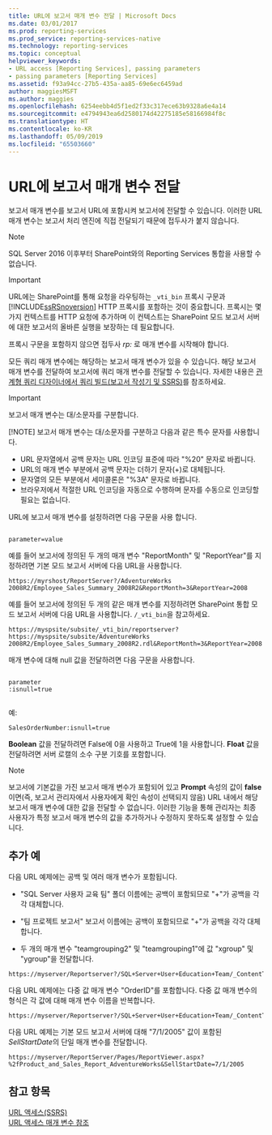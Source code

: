 ```yaml
---
title: URL에 보고서 매개 변수 전달 | Microsoft Docs
ms.date: 03/01/2017
ms.prod: reporting-services
ms.prod_service: reporting-services-native
ms.technology: reporting-services
ms.topic: conceptual
helpviewer_keywords:
- URL access [Reporting Services], passing parameters
- passing parameters [Reporting Services]
ms.assetid: f93a94cc-27b5-435a-aa85-69e6ec6459ad
author: maggiesMSFT
ms.author: maggies
ms.openlocfilehash: 6254eebb4d5f1ed2f33c317ece63b9328a6e4a14
ms.sourcegitcommit: e4794943ea6d2580174d42275185e58166984f8c
ms.translationtype: HT
ms.contentlocale: ko-KR
ms.lasthandoff: 05/09/2019
ms.locfileid: "65503660"
---
```

# <a name="pass-a-report-parameter-within-a-url"></a>URL에 보고서 매개 변수 전달
  보고서 매개 변수를 보고서 URL에 포함시켜 보고서에 전달할 수 있습니다. 이러한 URL 매개 변수는 보고서 처리 엔진에 직접 전달되기 때문에 접두사가 붙지 않습니다.  

> [!NOTE]
> SQL Server 2016 이후부터 SharePoint와의 Reporting Services 통합을 사용할 수 없습니다.
  
> [!IMPORTANT]  
>  URL에는 SharePoint를 통해 요청을 라우팅하는 `_vti_bin` 프록시 구문과 [!INCLUDE[ssRSnoversion](../includes/ssrsnoversion-md.md)] HTTP 프록시를 포함하는 것이 중요합니다. 프록시는 몇 가지 컨텍스트를 HTTP 요청에 추가하며 이 컨텍스트는 SharePoint 모드 보고서 서버에 대한 보고서의 올바른 실행을 보장하는 데 필요합니다.  
>   
>  프록시 구문을 포함하지 않으면 접두사 *rp:* 로 매개 변수를 시작해야 합니다.  
  
 모든 쿼리 매개 변수에는 해당하는 보고서 매개 변수가 있을 수 있습니다. 해당 보고서 매개 변수를 전달하여 보고서에 쿼리 매개 변수를 전달할 수 있습니다. 자세한 내용은 [관계형 쿼리 디자이너에서 쿼리 빌드&#40;보고서 작성기 및 SSRS&#41;](../reporting-services/report-data/build-a-query-in-the-relational-query-designer-report-builder-and-ssrs.md)를 참조하세요.  
  
> [!IMPORTANT]
>  보고서 매개 변수는 대/소문자를 구분합니다.  
> 
> [!NOTE]
>  보고서 매개 변수는 대/소문자를 구분하고 다음과 같은 특수 문자를 사용합니다.  
> 
>  -   URL 문자열에서 공백 문자는 URL 인코딩 표준에 따라 "%20" 문자로 바뀝니다.  
> -   URL의 매개 변수 부분에서 공백 문자는 더하기 문자(+)로 대체됩니다.  
> -   문자열의 모든 부분에서 세미콜론은 "%3A" 문자로 바뀝니다.  
> -   브라우저에서 적절한 URL 인코딩을 자동으로 수행하며 문자를 수동으로 인코딩할 필요는 없습니다.  
  
 URL에 보고서 매개 변수를 설정하려면 다음 구문을 사용 합니다.  
  
```  
  
parameter=value  
```  
  
 예를 들어 보고서에 정의된 두 개의 매개 변수 "ReportMonth" 및 "ReportYear"를 지정하려면 기본 모드 보고서 서버에 다음 URL을 사용합니다.  
  
```  
https://myrshost/ReportServer?/AdventureWorks 2008R2/Employee_Sales_Summary_2008R2&ReportMonth=3&ReportYear=2008  
```  
  
 예를 들어 보고서에 정의된 두 개의 같은 매개 변수를 지정하려면 SharePoint 통합 모드 보고서 서버에 다음 URL을 사용합니다. `/_vti_bin`을 참고하세요.  
  
```  
https://myspsite/subsite/_vti_bin/reportserver?https://myspsite/subsite/AdventureWorks 2008R2/Employee_Sales_Summary_2008R2.rdl&ReportMonth=3&ReportYear=2008  
```  
  
 매개 변수에 대해 null 값을 전달하려면 다음 구문을 사용합니다.  
  
```  
  
parameter  
:isnull=true  
  
```  
  
 예:  
  
```  
SalesOrderNumber:isnull=true  
```  
  
 **Boolean** 값을 전달하려면 False에 0을 사용하고 True에 1을 사용합니다. **Float** 값을 전달하려면 서버 로캘의 소수 구분 기호를 포함합니다.  
  
> [!NOTE]  
>  보고서에 기본값을 가진 보고서 매개 변수가 포함되어 있고 **Prompt** 속성의 값이 **false** 이면(즉, 보고서 관리자에서 사용자에게 확인 속성이 선택되지 않음) URL 내에서 해당 보고서 매개 변수에 대한 값을 전달할 수 없습니다. 이러한 기능을 통해 관리자는 최종 사용자가 특정 보고서 매개 변수의 값을 추가하거나 수정하지 못하도록 설정할 수 있습니다.  
  
##  <a name="bkmk_examples"></a> 추가 예  
 다음 URL 예제에는 공백 및 여러 매개 변수가 포함됩니다.  
  
-   "SQL Server 사용자 교육 팀" 폴더 이름에는 공백이 포함되므로 "+"가 공백을 각각 대체합니다.  
  
-   "팀 프로젝트 보고서" 보고서 이름에는 공백이 포함되므로 "+"가 공백을 각각 대체합니다.  
  
-   두 개의 매개 변수 "teamgrouping2" 및 "teamgrouping1"에 값 "xgroup" 및 "ygroup"을 전달합니다.  
  
```  
https://myserver/Reportserver?/SQL+Server+User+Education+Team/_ContentTeams/folder123/team+project+report&teamgrouping2=xgroup&teamgrouping1=ygroup  
```  
  
 다음 URL 예제에는 다중 값 매개 변수 "OrderID"를 포함합니다. 다중 값 매개 변수의 형식은 각 값에 대해 매개 변수 이름을 반복합니다.  
  
```  
https://myserver/Reportserver?/SQL+Server+User+Education+Team/_ContentTeams/folder123/team+project+report&teamgrouping2=xgroup&teamgrouping1=ygroup&OrderID=747&OrderID=787&OrderID=12  
```  
  
 다음 URL 예제는 기본 모드 보고서 서버에 대해 "7/1/2005" 값이 포함된 *SellStartDate*의 단일 매개 변수를 전달합니다.  
  
```  
https://myserver/ReportServer/Pages/ReportViewer.aspx?%2fProduct_and_Sales_Report_AdventureWorks&SellStartDate=7/1/2005  
```  
  
## <a name="see-also"></a>참고 항목  
 [URL 액세스&#40;SSRS&#41;](../reporting-services/url-access-ssrs.md)   
 [URL 액세스 매개 변수 참조](../reporting-services/url-access-parameter-reference.md)  
  
  
